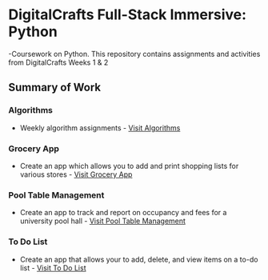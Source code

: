 # DigitalCrafts Full-Stack Immersive: Python
-Coursework on Python. This repository contains assignments and activities from DigitalCrafts Weeks 1 & 2

## Summary of Work

### Algorithms
- Weekly algorithm assignments - [Visit Algorithms](https://github.com/kjdonoghue/DC_Python/tree/master/Algorithms)

### Grocery App
- Create an app which allows you to add and print shopping lists for various stores - [Visit Grocery App](https://github.com/kjdonoghue/DC_Python/tree/master/GroceryApp)

### Pool Table Management
- Create an app to track and report on occupancy and fees for a university pool hall - [Visit Pool Table Management](https://github.com/kjdonoghue/DC_Python/tree/master/Pool-Table-Management)

### To Do List
- Create an app that allows your to add, delete, and view items on a to-do list - [Visit To Do List](https://github.com/kjdonoghue/DC_Python/tree/master/ToDoList)